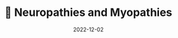 ---
title: 🧠 Neuropathies and Myopathies
date: '2022-12-02'
type: docs
weight: 304
commentable: true
_build:
  render: always
  list: never
show_breadcrumb: true
---